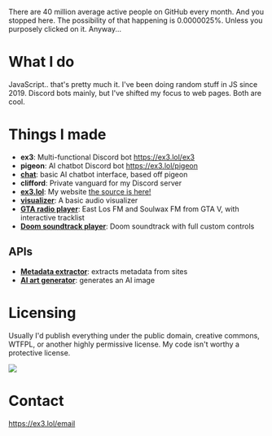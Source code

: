 There are 40 million average active people on GitHub every month. And you stopped here. The possibility of that happening is 0.0000025%. Unless you purposely clicked on it. Anyway...

# What I do
JavaScript.. that's pretty much it. I've been doing random stuff in JS since 2019. Discord bots mainly, but I've shifted my focus to web pages. Both are cool.

# Things I made
- **ex3**: Multi-functional Discord bot
https://ex3.lol/ex3
- **pigeon**: AI chatbot Discord bot
https://ex3.lol/pigeon
- [**chat**](https://chat.ex3.lol): basic AI chatbot interface, based off pigeon
- **clifford**: Private vanguard for my Discord server
- [**ex3.lol**](https://ex3.lol): My website [the source is here!](https://github.com/exerinity/ex3.lol)
- [**visualizer**](https://visualizer.ex3.lol): A basic audio visualizer
- [**GTA radio player**](https://radio.ex3.lol): East Los FM and Soulwax FM from GTA V, with interactive tracklist
- [**Doom soundtrack player**](https://doom-ost.ex3.lol): Doom soundtrack with full custom controls
## APIs
- [**Metadata extractor**](https://metadata.ex3.lol/?site=): extracts metadata from sites
- [**AI art generator**](https://aigen.ex3.lol/?prompt=): generates an AI image

# Licensing
Usually I'd publish everything under the public domain, creative commons, WTFPL, or another highly permissive license. My code isn't worthy a protective license.

![](https://media1.tenor.com/m/RL0-tTg3QOQAAAAd/oh-no.gif)

# Contact
https://ex3.lol/email
